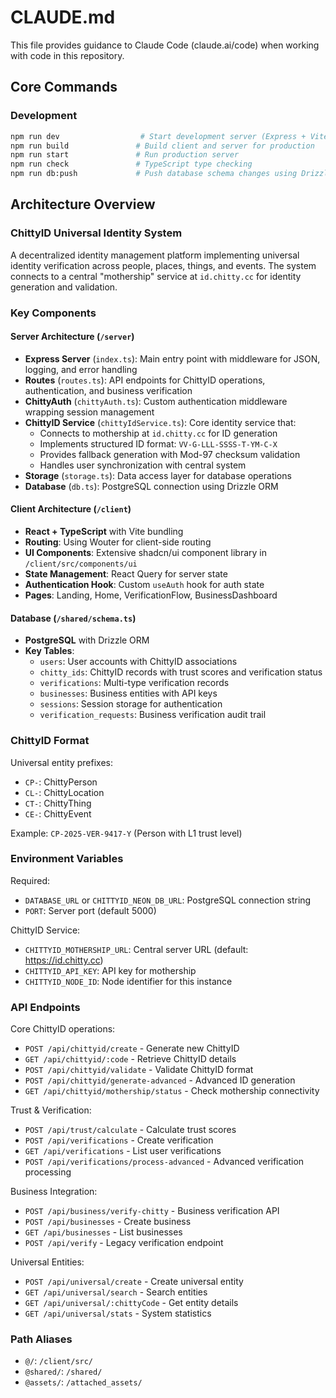 # CLAUDE.md

This file provides guidance to Claude Code (claude.ai/code) when working with code in this repository.

## Core Commands

### Development
```bash
npm run dev                  # Start development server (Express + Vite)
npm run build               # Build client and server for production
npm run start               # Run production server
npm run check               # TypeScript type checking
npm run db:push             # Push database schema changes using Drizzle
```

## Architecture Overview

### ChittyID Universal Identity System
A decentralized identity management platform implementing universal identity verification across people, places, things, and events. The system connects to a central "mothership" service at `id.chitty.cc` for identity generation and validation.

### Key Components

#### Server Architecture (`/server`)
- **Express Server** (`index.ts`): Main entry point with middleware for JSON, logging, and error handling
- **Routes** (`routes.ts`): API endpoints for ChittyID operations, authentication, and business verification
- **ChittyAuth** (`chittyAuth.ts`): Custom authentication middleware wrapping session management  
- **ChittyID Service** (`chittyIdService.ts`): Core identity service that:
  - Connects to mothership at `id.chitty.cc` for ID generation
  - Implements structured ID format: `VV-G-LLL-SSSS-T-YM-C-X`
  - Provides fallback generation with Mod-97 checksum validation
  - Handles user synchronization with central system
- **Storage** (`storage.ts`): Data access layer for database operations
- **Database** (`db.ts`): PostgreSQL connection using Drizzle ORM

#### Client Architecture (`/client`)
- **React + TypeScript** with Vite bundling
- **Routing**: Using Wouter for client-side routing
- **UI Components**: Extensive shadcn/ui component library in `/client/src/components/ui`
- **State Management**: React Query for server state
- **Authentication Hook**: Custom `useAuth` hook for auth state
- **Pages**: Landing, Home, VerificationFlow, BusinessDashboard

#### Database (`/shared/schema.ts`)
- **PostgreSQL** with Drizzle ORM
- **Key Tables**:
  - `users`: User accounts with ChittyID associations
  - `chitty_ids`: ChittyID records with trust scores and verification status
  - `verifications`: Multi-type verification records
  - `businesses`: Business entities with API keys
  - `sessions`: Session storage for authentication
  - `verification_requests`: Business verification audit trail

### ChittyID Format
Universal entity prefixes:
- `CP-`: ChittyPerson
- `CL-`: ChittyLocation  
- `CT-`: ChittyThing
- `CE-`: ChittyEvent

Example: `CP-2025-VER-9417-Y` (Person with L1 trust level)

### Environment Variables
Required:
- `DATABASE_URL` or `CHITTYID_NEON_DB_URL`: PostgreSQL connection string
- `PORT`: Server port (default 5000)

ChittyID Service:
- `CHITTYID_MOTHERSHIP_URL`: Central server URL (default: https://id.chitty.cc)
- `CHITTYID_API_KEY`: API key for mothership
- `CHITTYID_NODE_ID`: Node identifier for this instance

### API Endpoints
Core ChittyID operations:
- `POST /api/chittyid/create` - Generate new ChittyID
- `GET /api/chittyid/:code` - Retrieve ChittyID details
- `POST /api/chittyid/validate` - Validate ChittyID format
- `POST /api/chittyid/generate-advanced` - Advanced ID generation
- `GET /api/chittyid/mothership/status` - Check mothership connectivity

Trust & Verification:
- `POST /api/trust/calculate` - Calculate trust scores
- `POST /api/verifications` - Create verification
- `GET /api/verifications` - List user verifications
- `POST /api/verifications/process-advanced` - Advanced verification processing

Business Integration:
- `POST /api/business/verify-chitty` - Business verification API
- `POST /api/businesses` - Create business
- `GET /api/businesses` - List businesses
- `POST /api/verify` - Legacy verification endpoint

Universal Entities:
- `POST /api/universal/create` - Create universal entity
- `GET /api/universal/search` - Search entities
- `GET /api/universal/:chittyCode` - Get entity details
- `GET /api/universal/stats` - System statistics

### Path Aliases
- `@/`: `/client/src/`
- `@shared/`: `/shared/`
- `@assets/`: `/attached_assets/`